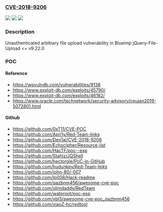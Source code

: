 ### [CVE-2018-9206](https://cve.mitre.org/cgi-bin/cvename.cgi?name=CVE-2018-9206)
![](https://img.shields.io/static/v1?label=Product&message=Blueimp%20jQuery-File-Upload&color=blue)
![](https://img.shields.io/static/v1?label=Version&message=%3C%3D%209.22.0%20&color=brighgreen)
![](https://img.shields.io/static/v1?label=Vulnerability&message=jQuery-File-Upload%20%3C%3D%20v9.22.0%20unauthenticated%20arbitrary%20file%20upload%20vulnerability&color=brighgreen)

### Description

Unauthenticated arbitrary file upload vulnerability in Blueimp jQuery-File-Upload <= v9.22.0

### POC

#### Reference
- https://wpvulndb.com/vulnerabilities/9136
- https://www.exploit-db.com/exploits/45790/
- https://www.exploit-db.com/exploits/46182/
- https://www.oracle.com/technetwork/security-advisory/cpujan2019-5072801.html

#### Github
- https://github.com/0xT11/CVE-POC
- https://github.com/Apri1y/Red-Team-links
- https://github.com/Den1al/CVE-2018-9206
- https://github.com/Echocipher/Resource-list
- https://github.com/HacTF/poc--exp
- https://github.com/Stahlz/JQShell
- https://github.com/hectorgie/PoC-in-GitHub
- https://github.com/hudunkey/Red-Team-links
- https://github.com/john-80/-007
- https://github.com/lp008/Hack-readme
- https://github.com/qazbnm456/awesome-cve-poc
- https://github.com/slimdaddy/RedTeam
- https://github.com/wateroot/poc-exp
- https://github.com/xbl3/awesome-cve-poc_qazbnm456
- https://github.com/xiaoZ-hc/redtool

